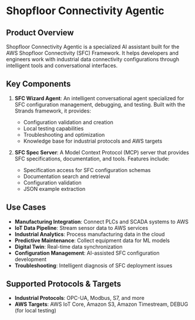 # Shopfloor Connectivity Agentic

## Product Overview

Shopfloor Connectivity Agentic is a specialized AI assistant built for the AWS Shopfloor Connectivity (SFC) Framework. It helps developers and engineers work with industrial data connectivity configurations through intelligent tools and conversational interfaces.

## Key Components

1. **SFC Wizard Agent**: An intelligent conversational agent specialized for SFC configuration management, debugging, and testing. Built with the Strands framework, it provides:
   - Configuration validation and creation
   - Local testing capabilities
   - Troubleshooting and optimization
   - Knowledge base for industrial protocols and AWS targets

2. **SFC Spec Server**: A Model Context Protocol (MCP) server that provides SFC specifications, documentation, and tools. Features include:
   - Specification access for SFC configuration schemas
   - Documentation search and retrieval
   - Configuration validation
   - JSON example extraction

## Use Cases

- **Manufacturing Integration**: Connect PLCs and SCADA systems to AWS
- **IoT Data Pipeline**: Stream sensor data to AWS services
- **Industrial Analytics**: Process manufacturing data in the cloud
- **Predictive Maintenance**: Collect equipment data for ML models
- **Digital Twin**: Real-time data synchronization
- **Configuration Management**: AI-assisted SFC configuration development
- **Troubleshooting**: Intelligent diagnosis of SFC deployment issues

## Supported Protocols & Targets

- **Industrial Protocols**: OPC-UA, Modbus, S7, and more
- **AWS Targets**: AWS IoT Core, Amazon S3, Amazon Timestream, DEBUG (for local testing)